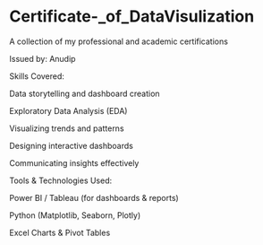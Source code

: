 # Certificate-_of_DataVisulization
A collection of my professional and academic certifications

Issued by: Anudip


Skills Covered:

Data storytelling and dashboard creation

Exploratory Data Analysis (EDA)

Visualizing trends and patterns

Designing interactive dashboards

Communicating insights effectively

Tools & Technologies Used:

Power BI / Tableau (for dashboards & reports)

Python (Matplotlib, Seaborn, Plotly)

Excel Charts & Pivot Tables
